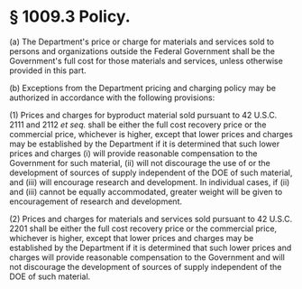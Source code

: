 # § 1009.3   Policy.

(a) The Department's price or charge for materials and services sold to persons and organizations outside the Federal Government shall be the Government's full cost for those materials and services, unless otherwise provided in this part.


(b) Exceptions from the Department pricing and charging policy may be authorized in accordance with the following provisions:


(1) Prices and charges for byproduct material sold pursuant to 42 U.S.C. 2111 and 2112 *et seq.* shall be either the full cost recovery price or the commercial price, whichever is higher, except that lower prices and charges may be established by the Department if it is determined that such lower prices and charges (i) will provide reasonable compensation to the Government for such material, (ii) will not discourage the use of or the development of sources of supply independent of the DOE of such material, and (iii) will encourage research and development. In individual cases, if (ii) and (iii) cannot be equally accommodated, greater weight will be given to encouragement of research and development.


(2) Prices and charges for materials and services sold pursuant to 42 U.S.C. 2201 shall be either the full cost recovery price or the commercial price, whichever is higher, except that lower prices and charges may be established by the Department if it is determined that such lower prices and charges will provide reasonable compensation to the Government and will not discourage the development of sources of supply independent of the DOE of such material.




